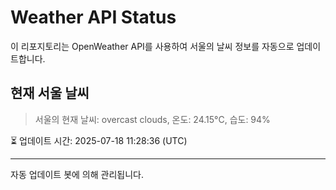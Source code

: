 
# Weather API Status

이 리포지토리는 OpenWeather API를 사용하여 서울의 날씨 정보를 자동으로 업데이트합니다.

## 현재 서울 날씨
> 서울의 현재 날씨: overcast clouds, 온도: 24.15°C, 습도: 94%

⏳ 업데이트 시간: 2025-07-18 11:28:36 (UTC)

---
자동 업데이트 봇에 의해 관리됩니다.
